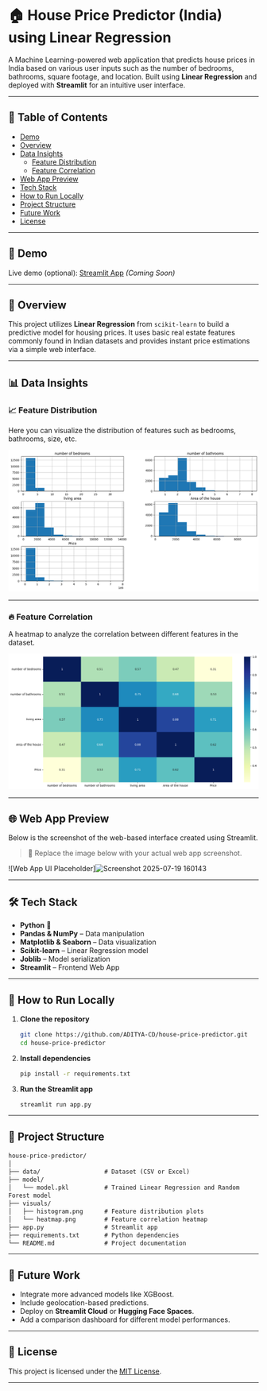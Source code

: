 # 🏠 House Price Predictor (India) using Linear Regression

A Machine Learning-powered web application that predicts house prices in India based on various user inputs such as the number of bedrooms, bathrooms, square footage, and location. Built using **Linear Regression** and deployed with **Streamlit** for an intuitive user interface.

---

## 📌 Table of Contents

- [Demo](#-demo)
- [Overview](#-overview)
- [Data Insights](#-data-insights)
  - [Feature Distribution](#-feature-distribution)
  - [Feature Correlation](#-feature-correlation)
- [Web App Preview](#-web-app-preview)
- [Tech Stack](#-tech-stack)
- [How to Run Locally](#-how-to-run-locally)
- [Project Structure](#-project-structure)
- [Future Work](#-future-work)
- [License](#-license)

---

## 🚀 Demo

Live demo (optional): [Streamlit App](#) *(Coming Soon)*

---

## 🧠 Overview

This project utilizes **Linear Regression** from `scikit-learn` to build a predictive model for housing prices. It uses basic real estate features commonly found in Indian datasets and provides instant price estimations via a simple web interface.

---

## 📊 Data Insights

### 📈 Feature Distribution

Here you can visualize the distribution of features such as bedrooms, bathrooms, size, etc.


![Feature Histogram Placeholder](https://github.com/Aditya-CD/SCT_ML_1/blob/main/visuals/histogram.png)

---

### 🔥 Feature Correlation

A heatmap to analyze the correlation between different features in the dataset.


![Correlation Heatmap Placeholder](https://github.com/Aditya-CD/SCT_ML_1/blob/main/visuals/heatmap.png)

---

## 🌐 Web App Preview

Below is the screenshot of the web-based interface created using Streamlit.

> 📌 Replace the image below with your actual web app screenshot.

![Web App UI Placeholder]<img width="1365" height="635" alt="Screenshot 2025-07-19 160143" src="https://github.com/user-attachments/assets/2fff8368-fe52-4293-9938-705e66076bde" />


---

## 🛠 Tech Stack

- **Python** 🐍
- **Pandas & NumPy** – Data manipulation
- **Matplotlib & Seaborn** – Data visualization
- **Scikit-learn** – Linear Regression model
- **Joblib** – Model serialization
- **Streamlit** – Frontend Web App

---

## 🏁 How to Run Locally

1. **Clone the repository**
   ```bash
   git clone https://github.com/ADITYA-CD/house-price-predictor.git
   cd house-price-predictor
   ```

2. **Install dependencies**
   ```bash
   pip install -r requirements.txt
   ```

3. **Run the Streamlit app**
   ```bash
   streamlit run app.py
   ```

---

## 📁 Project Structure

```
house-price-predictor/
│
├── data/                  # Dataset (CSV or Excel)
├── model/                 
│   └── model.pkl          # Trained Linear Regression and Random Forest model
├── visuals/               
│   ├── histogram.png      # Feature distribution plots
│   └── heatmap.png        # Feature correlation heatmap
├── app.py                 # Streamlit app
├── requirements.txt       # Python dependencies
└── README.md              # Project documentation
```

---

## 🔮 Future Work

- Integrate more advanced models like XGBoost.
- Include geolocation-based predictions.
- Deploy on **Streamlit Cloud** or **Hugging Face Spaces**.
- Add a comparison dashboard for different model performances.

---

## 📄 License

This project is licensed under the [MIT License](LICENSE).

---
